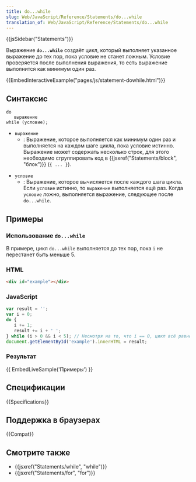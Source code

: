 ```yaml
---
title: do...while
slug: Web/JavaScript/Reference/Statements/do...while
translation_of: Web/JavaScript/Reference/Statements/do...while
---
```


{{jsSidebar("Statements")}}

Выражение **`do...while`** создаёт цикл, который выполняет указанное выражение до тех пор, пока условие не станет ложным. Условие проверяется после выполнения выражения, то есть выражение выполнится как минимум один раз.

{{EmbedInteractiveExample("pages/js/statement-dowhile.html")}}

## Синтаксис

```
do
   выражение
while (условие);
```

- `выражение`
  - : Выражение, которое выполняется как минимум один раз и выполняется на каждом шаге цикла, пока условие истинно. Выражение может содержать несколько строк, для этого необходимо сгруппировать код в {{jsxref("Statements/block", "блок")}} (`{ ... }`).

<!---->

- `условие`
  - : Выражение, которое вычисляется после каждого шага цикла. Если `условие` истинно, то `выражение` выполняется ещё раз. Когда `условие` ложно, выполняется выражение, следующее после `do...while`.

## Примеры

### Использование `do...while`

В примере, цикл `do...while` выполняется до тех пор, пока `i` не перестанет быть меньше 5.

### HTML

```html
<div id="example"></div>
```

### JavaScript

```js
var result = '';
var i = 0;
do {
   i += 1;
   result += i + ' ';
} while (i > 0 && i < 5); // Несмотря на то, что i == 0, цикл всё равно продолжится, так как начинается без теста
document.getElementById('example').innerHTML = result;
```

### Результат

{{ EmbedLiveSample('Примеры') }}

## Спецификации

{{Specifications}}

## Поддержка в браузерах

{{Compat}}

## Смотрите также

- {{jsxref("Statements/while", "while")}}
- {{jsxref("Statements/for", "for")}}
